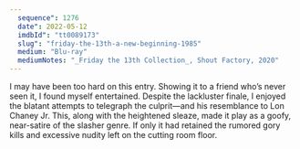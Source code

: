 ```yaml
---
  sequence": 1276
  date": 2022-05-12
  imdbId": "tt0089173"
  slug": "friday-the-13th-a-new-beginning-1985"
  medium: "Blu-ray"
  mediumNotes: "_Friday the 13th Collection_, Shout Factory, 2020"
---
```


I may have been too hard on this entry. Showing it to a friend who’s never seen it, I found myself entertained. Despite the lackluster finale, I enjoyed the blatant attempts to telegraph the culprit—and his resemblance to Lon Chaney Jr. This, along with the heightened sleaze, made it play as a goofy, near-satire of the slasher genre. If only it had retained the rumored gory kills and excessive nudity left on the cutting room floor.
